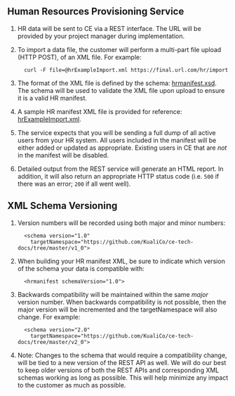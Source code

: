 ## Human Resources Provisioning Service

1.  HR data will be sent to CE via a REST interface. The URL will be
    provided by your project manager during implementation.
2.  To import a data file, the customer will perform a multi-part file upload (HTTP POST),
    of an XML file. For example:

    ```
      curl -F file=@hrExampleImport.xml https://final.url.com/hr/import
    ```

3.  The format of the XML file is defined by the schema: [hrmanifest.xsd][hrmanifest.xsd].
    The schema will be used to validate the XML file upon upload to ensure it
    is a valid HR manifest.
4.  A sample HR manifest XML file is provided for reference: [hrExampleImport.xml][hrExampleImport.xml].
5.  The service expects that you will be sending a full dump of all active users
    from your HR system. All users included in the manifest will be either added
    or updated as appropriate. Existing users in CE that are *not* in the
    manifest will be disabled.
6.  Detailed output from the REST service will generate an HTML report.
    In addition, it will also return an appropriate HTTP status code
    (i.e. `500` if there was an error; `200` if all went well).

## XML Schema Versioning

1.  Version numbers will be recorded using both major and minor numbers:

    ```
      <schema version="1.0"
        targetNamespace="https://github.com/KualiCo/ce-tech-docs/tree/master/v1_0">
    ```

2.  When building your HR manifest XML, be sure to indicate which version of the
    schema your data is compatible with:

    ```
      <hrmanifest schemaVersion="1.0">
    ```

3.  Backwards compatibility will be maintained within the same *major* version number.
    When backwards compatibility is not possible, then the major version will be
    incremented and the targetNamespace will also change. For example:

    ```
      <schema version="2.0"
        targetNamespace="https://github.com/KualiCo/ce-tech-docs/tree/master/v2_0">
    ```

4.  Note: Changes to the schema that would require a compatibility change, will
    be tied to a new version of the REST API as well. We will do our best to
    keep older versions of both the REST APIs and corresponding XML schemas
    working as long as possible. This will help minimize any impact to the
    customer as much as possible.

[hrmanifest.xsd]:      https://github.com/KualiCo/ce-tech-docs/blob/master/v2_0/hrmanifest.xsd
[hrExampleImport.xml]: https://github.com/KualiCo/ce-tech-docs/blob/master/v2_0/hrExampleImport.xml
